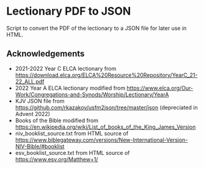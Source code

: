 # Lectionary PDF to JSON
Script to convert the PDF of the lectionary to a JSON file for later use in HTML.

## Acknowledgements
- 2021-2022 Year C ELCA lectionary from https://download.elca.org/ELCA%20Resource%20Repository/YearC_21-22_ALL.pdf
- 2022 Year A ELCA lectionary modified from https://www.elca.org/Our-Work/Congregations-and-Synods/Worship/Lectionary/YearA
- KJV JSON file from https://github.com/rkazakov/usfm2json/tree/master/json (depreciated in Advent 2022)
- Books of the Bible modified from https://en.wikipedia.org/wiki/List_of_books_of_the_King_James_Version
- niv_booklist_source.txt from HTML source of https://www.biblegateway.com/versions/New-International-Version-NIV-Bible/#booklist
- esv_booklist_source.txt from HTML source of https://www.esv.org/Matthew+1/
